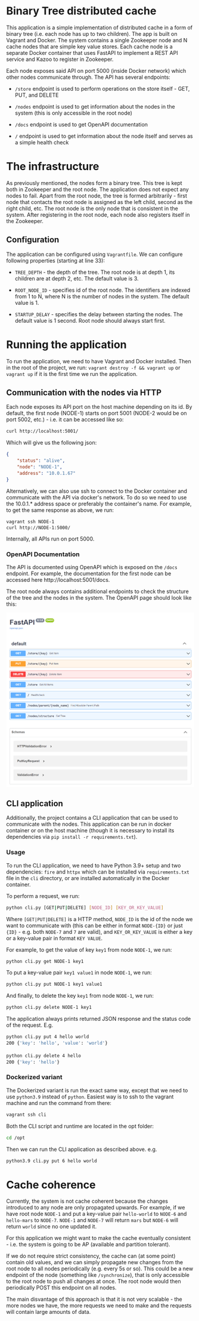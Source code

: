 # Binary Tree distributed cache

This application is a simple implementation of distributed cache in a form of binary tree (i.e. each node has up to two children).
The app is built on Vagrant and Docker. The system contains a single Zookeeper node and N cache nodes that are simple key value
stores. Each cache node is a separate Docker container that uses FastAPI to implement a REST API service and Kazoo to register in Zookeeper.

Each node exposes said API on port 5000 (inside Docker network) which other nodes communicate through. The API has several
endpoints:

- `/store` endpoint is used to perform operations on the store itself - GET, PUT, and DELETE

- `/nodes` endpoint is used to get information about the nodes in the system (this is only accessible in the root node)

- `/docs` endpoint is used to get OpenAPI documentation

- `/` endpoint is used to get information about the node itself and serves as a simple health check

# The infrastructure

As previously mentioned, the nodes form a binary tree. This
tree is kept both in Zookeeper and the root node. The application does not expect any nodes to fail. Apart from
the root node, the tree is formed arbitrarily - first node
that contacts the root node is assigned as the left child,
second as the right child, etc. The root node is the only node
that is consistent in the system. After registering in the root node, each node also registers itself in the Zookeeper.

## Configuration

The application can be configured using `Vagrantfile`. We can configure following properties (starting at line 33):

- `TREE_DEPTH` - the depth of the tree. The root node is at depth 1, its children are at depth 2, etc. The default value is 3.

- `ROOT_NODE_ID` - specifies id of the root node. The identifiers are indexed from 1 to N, where N is the number of nodes in the system. The default value is 1.

- `STARTUP_DELAY` - specifies the delay between starting the nodes. The default value is 1 second. Root node should always start first.

# Running the application

To run the application, we need to have Vagrant and Docker installed. Then in the root of the project, we run:
`vagrant destroy -f && vagrant up` or `vagrant up` if it is the first time we run the application.

## Communication with the nodes via HTTP

Each node exposes its API port on the host machine depending on
its id. By default, the first node (NODE-1) starts on port 5001 (NODE-2 would be on port 5002, etc.) - i.e. it can be accessed like so:

```bash
curl http://localhost:5001/
```

Which will give us the following json:
```json
{
    "status": "alive",
    "node": "NODE-1",
    "address": "10.0.1.67"
}
```

Alternatively, we can also use ssh to connect to the Docker container and
communicate with the API via docker's network. To do so we need
to use the 10.0.1.* address space or preferably the container's name. For example, to get the same response as above, we run:

```
vagrant ssh NODE-1
curl http://NODE-1:5000/
```

Internally, all APIs run on port 5000.

### OpenAPI Documentation

The API is documented using OpenAPI which is exposed on the
`/docs` endpoint. For example, the documentation for the first node can be accessed here http://localhost:5001/docs.

The root node always contains additional endpoints to check the structure of the tree and the nodes in the system. The OpenAPI page should look like this:

![](openapi.png)


## CLI application

Additionally, the project contains a CLI application that can be 
used to communicate with the nodes. This application can be run
in docker container or on the host machine (though it is necessary to install its dependencies via `pip install -r requirements.txt`).


### Usage

To run the CLI application, we need to have Python 3.9+ setup and two dependencies: `fire` and `httpx` which can
be installed via `requirements.txt` file in the `cli` directory, or are installed automatically in the Docker container.

To perform a request, we run:

```bash
python cli.py [GET|PUT|DELETE] [NODE_ID] [KEY_OR_KEY_VALUE]
```

Where `[GET|PUT|DELETE]` is a HTTP method, `NODE_ID` is the id of the node we want to communicate with (this can be either in format `NODE-{ID}` or just `{ID}` - e.g. both `NODE-7` and `7` are valid), and `KEY_OR_KEY_VALUE` is either a key or a key-value pair in format `KEY VALUE`.

For example, to get the value of key `key1` from node `NODE-1`, we run:

```bash
python cli.py get NODE-1 key1
```

To put a key-value pair `key1 value1` in node `NODE-1`, we run:

```bash
python cli.py put NODE-1 key1 value1
```

And finally, to delete the key `key1` from node `NODE-1`, we run:

```bash
python cli.py delete NODE-1 key1
```

The application always prints returned JSON response and the status
code of the request. E.g.

```bash
python cli.py put 4 hello world
200 {'key': 'hello', 'value': 'world'}

python cli.py delete 4 hello
200 {'key': 'hello'}
```

### Dockerized variant

The Dockerized variant is run the exact same way, except that we need to use `python3.9` instead of `python`. Easiest way is to ssh to the vagrant machine and run the command from there:

```bash
vagrant ssh cli
```

Both the CLI script and runtime are located in the opt folder:

```bash
cd /opt
```
Then we can run the CLI application as described above. e.g.

```bash
python3.9 cli.py put 6 hello world
```

# Cache coherence

Currently, the system is not cache coherent because the changes introduced to any node are
only propagated upwards. 
For example, if we have root node `NODE-1` and put a key-value pair `hello-world` to `NODE-6` and `hello-mars` to `NODE-7`. `NODE-1` and `NODE-7` will return `mars` but `NODE-6` will return `world` since no one updated it.

For this application we might want to make the cache eventually consistent - i.e. the system is going to be AP (available and partition tolerant). 

If we do not require strict consistency, the cache can (at some point) contain old values, and we can simply propagate new
changes from the root node to all nodes periodically (e.g. every 5s or so). This could be a new endpoint of the node (something like `/synchronize`), that is only accessible to the root node to push all changes at once. The root node would
then periodically POST this endpoint on all nodes. 

The main disvantage of this approach is that it is not very scalable - the more nodes we have, the more requests we need to make and the requests will contain large amounts of data.

